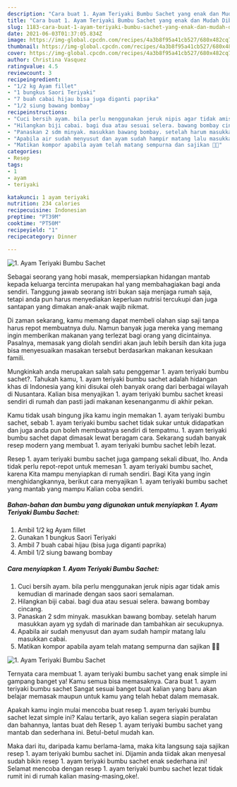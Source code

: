 ```yaml
---
description: "Cara buat 1. Ayam Teriyaki Bumbu Sachet yang enak dan Mudah Dibuat"
title: "Cara buat 1. Ayam Teriyaki Bumbu Sachet yang enak dan Mudah Dibuat"
slug: 1183-cara-buat-1-ayam-teriyaki-bumbu-sachet-yang-enak-dan-mudah-dibuat
date: 2021-06-03T01:37:05.834Z
image: https://img-global.cpcdn.com/recipes/4a3b8f95a41cb527/680x482cq70/1-ayam-teriyaki-bumbu-sachet-foto-resep-utama.jpg
thumbnail: https://img-global.cpcdn.com/recipes/4a3b8f95a41cb527/680x482cq70/1-ayam-teriyaki-bumbu-sachet-foto-resep-utama.jpg
cover: https://img-global.cpcdn.com/recipes/4a3b8f95a41cb527/680x482cq70/1-ayam-teriyaki-bumbu-sachet-foto-resep-utama.jpg
author: Christina Vasquez
ratingvalue: 4.5
reviewcount: 3
recipeingredient:
- "1/2 kg Ayam fillet"
- "1 bungkus Saori Teriyaki"
- "7 buah cabai hijau bisa juga diganti paprika"
- "1/2 siung bawang bombay"
recipeinstructions:
- "Cuci bersih ayam. bila perlu menggunakan jeruk nipis agar tidak amis kemudian di marinade dengan saos saori semalaman."
- "Hilangkan biji cabai. bagi dua atau sesuai selera. bawang bombay cincang."
- "Panaskan 2 sdm minyak. masukkan bawang bombay. setelah harum masukkan ayam yg sydah di marinade dan tambahkan air secukupnya."
- "Apabila air sudah menyusut dan ayam sudah hampir matang lalu masukkan cabai."
- "Matikan kompor apabila ayam telah matang sempurna dan sajikan 👌🏽"
categories:
- Resep
tags:
- 1
- ayam
- teriyaki

katakunci: 1 ayam teriyaki 
nutrition: 234 calories
recipecuisine: Indonesian
preptime: "PT39M"
cooktime: "PT50M"
recipeyield: "1"
recipecategory: Dinner

---
```



![1. Ayam Teriyaki Bumbu Sachet](https://img-global.cpcdn.com/recipes/4a3b8f95a41cb527/680x482cq70/1-ayam-teriyaki-bumbu-sachet-foto-resep-utama.jpg)

Sebagai seorang yang hobi masak, mempersiapkan hidangan mantab kepada keluarga tercinta merupakan hal yang membahagiakan bagi anda sendiri. Tanggung jawab seorang istri bukan saja menjaga rumah saja, tetapi anda pun harus menyediakan keperluan nutrisi tercukupi dan juga santapan yang dimakan anak-anak wajib nikmat.

Di zaman  sekarang, kamu memang dapat membeli olahan siap saji tanpa harus repot membuatnya dulu. Namun banyak juga mereka yang memang ingin memberikan makanan yang terlezat bagi orang yang dicintainya. Pasalnya, memasak yang diolah sendiri akan jauh lebih bersih dan kita juga bisa menyesuaikan masakan tersebut berdasarkan makanan kesukaan famili. 



Mungkinkah anda merupakan salah satu penggemar 1. ayam teriyaki bumbu sachet?. Tahukah kamu, 1. ayam teriyaki bumbu sachet adalah hidangan khas di Indonesia yang kini disukai oleh banyak orang dari berbagai wilayah di Nusantara. Kalian bisa menyajikan 1. ayam teriyaki bumbu sachet kreasi sendiri di rumah dan pasti jadi makanan kesenanganmu di akhir pekan.

Kamu tidak usah bingung jika kamu ingin memakan 1. ayam teriyaki bumbu sachet, sebab 1. ayam teriyaki bumbu sachet tidak sukar untuk didapatkan dan juga anda pun boleh membuatnya sendiri di tempatmu. 1. ayam teriyaki bumbu sachet dapat dimasak lewat beragam cara. Sekarang sudah banyak resep modern yang membuat 1. ayam teriyaki bumbu sachet lebih lezat.

Resep 1. ayam teriyaki bumbu sachet juga gampang sekali dibuat, lho. Anda tidak perlu repot-repot untuk memesan 1. ayam teriyaki bumbu sachet, karena Kita mampu menyiapkan di rumah sendiri. Bagi Kita yang ingin menghidangkannya, berikut cara menyajikan 1. ayam teriyaki bumbu sachet yang mantab yang mampu Kalian coba sendiri.

<!--inarticleads1-->

##### Bahan-bahan dan bumbu yang digunakan untuk menyiapkan 1. Ayam Teriyaki Bumbu Sachet:

1. Ambil 1/2 kg Ayam fillet
1. Gunakan 1 bungkus Saori Teriyaki
1. Ambil 7 buah cabai hijau (bisa juga diganti paprika)
1. Ambil 1/2 siung bawang bombay




<!--inarticleads2-->

##### Cara menyiapkan 1. Ayam Teriyaki Bumbu Sachet:

1. Cuci bersih ayam. bila perlu menggunakan jeruk nipis agar tidak amis kemudian di marinade dengan saos saori semalaman.
1. Hilangkan biji cabai. bagi dua atau sesuai selera. bawang bombay cincang.
1. Panaskan 2 sdm minyak. masukkan bawang bombay. setelah harum masukkan ayam yg sydah di marinade dan tambahkan air secukupnya.
1. Apabila air sudah menyusut dan ayam sudah hampir matang lalu masukkan cabai.
1. Matikan kompor apabila ayam telah matang sempurna dan sajikan 👌🏽
<img src="https://img-global.cpcdn.com/steps/76b6f52b837c46c3/160x128cq70/1-ayam-teriyaki-bumbu-sachet-langkah-memasak-5-foto.jpg" alt="1. Ayam Teriyaki Bumbu Sachet">



Ternyata cara membuat 1. ayam teriyaki bumbu sachet yang enak simple ini gampang banget ya! Kamu semua bisa memasaknya. Cara buat 1. ayam teriyaki bumbu sachet Sangat sesuai banget buat kalian yang baru akan belajar memasak maupun untuk kamu yang telah hebat dalam memasak.

Apakah kamu ingin mulai mencoba buat resep 1. ayam teriyaki bumbu sachet lezat simple ini? Kalau tertarik, ayo kalian segera siapin peralatan dan bahannya, lantas buat deh Resep 1. ayam teriyaki bumbu sachet yang mantab dan sederhana ini. Betul-betul mudah kan. 

Maka dari itu, daripada kamu berlama-lama, maka kita langsung saja sajikan resep 1. ayam teriyaki bumbu sachet ini. Dijamin anda tiidak akan menyesal sudah bikin resep 1. ayam teriyaki bumbu sachet enak sederhana ini! Selamat mencoba dengan resep 1. ayam teriyaki bumbu sachet lezat tidak rumit ini di rumah kalian masing-masing,oke!.

